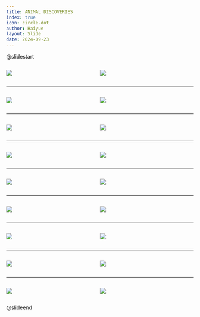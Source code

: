 ```yaml
---
title: ANIMAL DISCOVERIES
index: true
icon: circle-dot
author: Haiyue
layout: Slide
date: 2024-09-23
---
```

 
@slidestart

<div style="display:flex">
<div style="flex:1">

![](/reading/english/Level-O/ANIMAL%20DISCOVERIES/001.webp)
</div>
<div style="flex:1">

![](/reading/english/Level-O/ANIMAL%20DISCOVERIES/002.webp)
</div>
</div>

---

<div style="display:flex">
<div style="flex:1">

![](/reading/english/Level-O/ANIMAL%20DISCOVERIES/003.webp)
</div>
<div style="flex:1">

![](/reading/english/Level-O/ANIMAL%20DISCOVERIES/004.webp)
</div>
</div>

---

<div style="display:flex">
<div style="flex:1">

![](/reading/english/Level-O/ANIMAL%20DISCOVERIES/005.webp)
</div>
<div style="flex:1">

![](/reading/english/Level-O/ANIMAL%20DISCOVERIES/006.webp)
</div>
</div>

---

<div style="display:flex">
<div style="flex:1">

![](/reading/english/Level-O/ANIMAL%20DISCOVERIES/007.webp)
</div>
<div style="flex:1">

![](/reading/english/Level-O/ANIMAL%20DISCOVERIES/008.webp)
</div>
</div>

---

<div style="display:flex">
<div style="flex:1">

![](/reading/english/Level-O/ANIMAL%20DISCOVERIES/009.webp)
</div>
<div style="flex:1">

![](/reading/english/Level-O/ANIMAL%20DISCOVERIES/010.webp)
</div>
</div>

---

<div style="display:flex">
<div style="flex:1">

![](/reading/english/Level-O/ANIMAL%20DISCOVERIES/011.webp)
</div>
<div style="flex:1">

![](/reading/english/Level-O/ANIMAL%20DISCOVERIES/012.webp)
</div>
</div>

---

<div style="display:flex">
<div style="flex:1">

![](/reading/english/Level-O/ANIMAL%20DISCOVERIES/013.webp)
</div>
<div style="flex:1">

![](/reading/english/Level-O/ANIMAL%20DISCOVERIES/014.webp)
</div>
</div>

---

<div style="display:flex">
<div style="flex:1">

![](/reading/english/Level-O/ANIMAL%20DISCOVERIES/015.webp)
</div>
<div style="flex:1">

![](/reading/english/Level-O/ANIMAL%20DISCOVERIES/016.webp)
</div>
</div>

---

<div style="display:flex">
<div style="flex:1">

![](/reading/english/Level-O/ANIMAL%20DISCOVERIES/017.webp)
</div>
<div style="flex:1">

![](/reading/english/Level-O/ANIMAL%20DISCOVERIES/018.webp)
</div>
</div>

@slideend